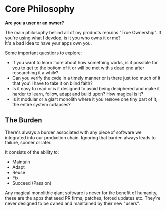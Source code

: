 # Core Philosophy

**Are you a user or an owner?**

The main philosophy behind all of my products remains "True Ownership". If you're using what I develop, is it you who owns it or me?  
It's a bad idea to have your apps own you.

Some important questions to explore:
* If you want to learn more about how something works, is it possible for you to get to the bottom of it or will be met with a dead end after researching it a while?
* Can you verify the code in a timely manner or is there just too much of it that you'll have to take it on blind faith?
* Is it easy to read or is it designed to avoid being deciphered and make it harder to learn, follow, adapt and build upon? How magical is it?
* Is it modular or a giant monolith where it you remove one tiny part of it, the entire system collapses?

## The Burden
There's always a burden associated with any piece of software we integrated into our production chain. Ignoring that burden always leads to failure, sooner or later.

It consists of the ability to:
* Maintain
* Adapt
* Reuse
* Fix
* Succeed (Pass on)

Any magical monolithic giant software is never for the benefit of humanity, these are the apps that need PR firms, patches, forced updates etc. They're never designed to be owned and maintained by their new "users".
